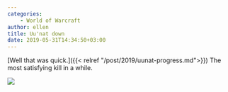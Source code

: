```yaml
---
categories:
    - World of Warcraft
author: ellen
title: Uu'nat down
date: 2019-05-31T14:34:50+03:00
---
```

[Well that was quick.]({{< relref "/post/2019/uunat-progress.md">}}) The most satisfying kill in a while.

<img class="middle" src="/media/uwunat_kill.jpg">

<!--more-->